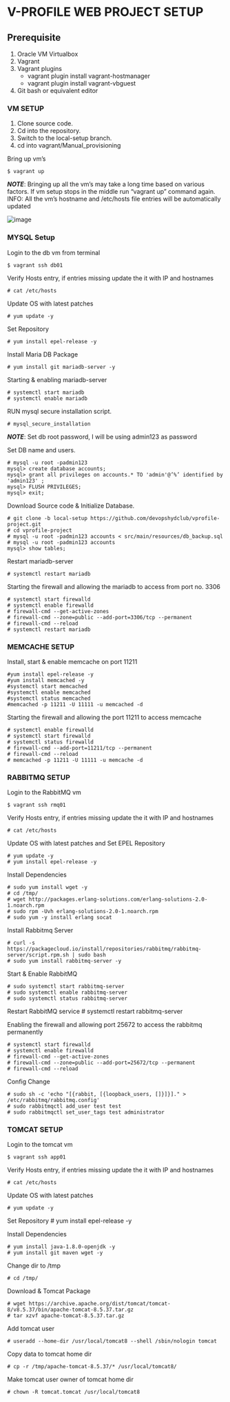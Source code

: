 

# V-PROFILE WEB PROJECT SETUP

## Prerequisite

 1. Oracle VM Virtualbox
 2. Vagrant
 3. Vagrant plugins
	 - vagrant plugin install vagrant-hostmanager   
	 - vagrant plugin install vagrant-vbguest
 4. Git bash or equivalent editor

### VM SETUP
 1. Clone source code.
 2. Cd into the repository.
 3. Switch to the local-setup branch.
 4. cd into vagrant/Manual_provisioning

Bring up vm’s

    $ vagrant up

***NOTE***: Bringing up all the vm’s may take a long time based on various factors.
If vm setup stops in the middle run “vagrant up” command again.
INFO: All the vm’s hostname and /etc/hosts file entries will be automatically updated


![image](https://user-images.githubusercontent.com/34917417/222372757-2b0ac3f7-01ab-4135-9204-10a9089c0188.png)

### MYSQL Setup

Login to the db vm from terminal

    $ vagrant ssh db01

Verify Hosts entry, if entries missing update the it with IP and hostnames

    # cat /etc/hosts
   
Update OS with latest patches
    
    # yum update -y

Set Repository
    
    # yum install epel-release -y


Install Maria DB Package
    
    # yum install git mariadb-server -y


Starting & enabling mariadb-server

    # systemctl start mariadb
    # systemctl enable mariadb


RUN mysql secure installation script.

    # mysql_secure_installation


***NOTE***: Set db root password, I will be using admin123 as password   

Set DB name and users.

    # mysql -u root -padmin123
    mysql> create database accounts;
    mysql> grant all privileges on accounts.* TO 'admin'@’%’ identified by 'admin123' ;
    mysql> FLUSH PRIVILEGES;
    mysql> exit;

Download Source code & Initialize Database.

    # git clone -b local-setup https://github.com/devopshydclub/vprofile-project.git
    # cd vprofile-project
    # mysql -u root -padmin123 accounts < src/main/resources/db_backup.sql
    # mysql -u root -padmin123 accounts
    mysql> show tables;

Restart mariadb-server
    
    # systemctl restart mariadb

Starting the firewall and allowing the mariadb to access from port no. 3306
    
    # systemctl start firewalld
    # systemctl enable firewalld
    # firewall-cmd --get-active-zones
    # firewall-cmd --zone=public --add-port=3306/tcp --permanent
    # firewall-cmd --reload
    # systemctl restart mariadb

### MEMCACHE SETUP

Install, start & enable memcache on port 11211

    #yum install epel-release -y
    #yum install memcached -y
    #systemctl start memcached
    #systemctl enable memcached
    #systemctl status memcached
    #memcached -p 11211 -U 11111 -u memcached -d

Starting the firewall and allowing the port 11211 to access memcache

    # systemctl enable firewalld
    # systemctl start firewalld
    # systemctl status firewalld
    # firewall-cmd --add-port=11211/tcp --permanent
    # firewall-cmd --reload
    # memcached -p 11211 -U 11111 -u memcache -d
    
### RABBITMQ SETUP

Login to the RabbitMQ vm

    $ vagrant ssh rmq01
    
Verify Hosts entry, if entries missing update the it with IP and hostnames
    
    # cat /etc/hosts    
    
    
Update OS with latest patches and Set EPEL Repository
    
    # yum update -y
    # yum install epel-release -y


Install Dependencies

    # sudo yum install wget -y
    # cd /tmp/
    # wget http://packages.erlang-solutions.com/erlang-solutions-2.0-1.noarch.rpm
    # sudo rpm -Uvh erlang-solutions-2.0-1.noarch.rpm
    # sudo yum -y install erlang socat
    
    
Install Rabbitmq Server

    # curl -s https://packagecloud.io/install/repositories/rabbitmq/rabbitmq-server/script.rpm.sh | sudo bash
    # sudo yum install rabbitmq-server -y

Start & Enable RabbitMQ

    # sudo systemctl start rabbitmq-server
    # sudo systemctl enable rabbitmq-server
    # sudo systemctl status rabbitmq-server

Restart RabbitMQ service
    # systemctl restart rabbitmq-server
    
Enabling the firewall and allowing port 25672 to access the rabbitmq permanently

    # systemctl start firewalld
    # systemctl enable firewalld
    # firewall-cmd --get-active-zones
    # firewall-cmd --zone=public --add-port=25672/tcp --permanent
    # firewall-cmd --reload

Config Change

    # sudo sh -c 'echo "[{rabbit, [{loopback_users, []}]}]." > /etc/rabbitmq/rabbitmq.config'
    # sudo rabbitmqctl add_user test test
    # sudo rabbitmqctl set_user_tags test administrator    
    
    
### TOMCAT SETUP

Login to the tomcat vm
    
    $ vagrant ssh app01
    
Verify Hosts entry, if entries missing update the it with IP and hostnames
    
    # cat /etc/hosts
    
Update OS with latest patches
    
    # yum update -y
    
Set Repository
    # yum install epel-release -y

Install Dependencies

    # yum install java-1.8.0-openjdk -y
    # yum install git maven wget -y

Change dir to /tmp
    
    # cd /tmp/

Download & Tomcat Package

    # wget https://archive.apache.org/dist/tomcat/tomcat-8/v8.5.37/bin/apache-tomcat-8.5.37.tar.gz
    # tar xzvf apache-tomcat-8.5.37.tar.gz

Add tomcat user
    
    # useradd --home-dir /usr/local/tomcat8 --shell /sbin/nologin tomcat

Copy data to tomcat home dir
    
    # cp -r /tmp/apache-tomcat-8.5.37/* /usr/local/tomcat8/

Make tomcat user owner of tomcat home dir
    
    # chown -R tomcat.tomcat /usr/local/tomcat8
   
   